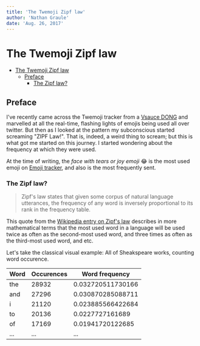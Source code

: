 ```yaml
---
title: 'The Twemoji Zipf law'
author: 'Nathan Graule'
date: 'Aug. 26, 2017'
---  
```

  
  
# The Twemoji Zipf law
  
  
* [The Twemoji Zipf law](#the-twemoji-zipf-law )
	* [Preface](#preface )
		* [The Zipf law?](#the-zipf-law )
  
## Preface
  
  
I've recently came across the Twemoji tracker from a [Vsauce DONG](https://www.youtube.com/watch?v=d1RPFzZN3Ro ) and marvelled at all the real-time, flashing lights of emojis being used all over twitter. But then as I looked at the pattern my subconscious started screaming "ZIPF Law!". That is, indeed, a weird thing to scream; but this is what got me started on this journey. I started wondering about the frequency at which they were used.
  
At the time of writing, the *face with tears or joy emoji* 😂 is the most used emoji on [Emoji tracker](http://emojitracker.com ), and also is the most frequently sent.
  
### The Zipf law?
  
  
> Zipf's law states that given some corpus of natural language utterances, the frequency of any word is inversely proportional to its rank in the frequency table.
  
This quote from the [Wikipedia entry on Zipf's law](http://en.wikipedia.org/wiki/Zipf%27s_law ) describes in more mathematical terms that the most used word in a language will be used twice as often as the second-most used word, and three times as often as the third-most used word, and etc.
  
Let's take the classical visual example: All of Sheakspeare works, counting word occurence.
  
|Word|Occurences|Word frequency|  
|---|---|---|  
|the|28932|0.032720511730166|  
|and|27296|0.030870285088711|  
|i|21120|0.023885566422684|  
|to|20136|0.0227727161689|  
|of|17169|0.01941720122685|  
|...|...|...|  
  
  
  